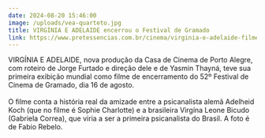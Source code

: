 ```yaml
---
date: 2024-08-20 15:46:00
image: /uploads/vea-quarteto.jpg
title: VIRGÍNIA E ADELAIDE encerrou o Festival de Gramado
link: https://www.pretessencias.com.br/cinema/virginia-e-adelaide-filme-sobre-as-mulheres-que-inauguraram-a-psicanalise-no-brasil-ganha-cartaz-e-teaser/
---
```

VIRGÍNIA E ADELAIDE, nova produção da Casa de Cinema de Porto Alegre, com roteiro de Jorge Furtado e direção dele e de Yasmin Thayná, teve sua primeira exibição mundial como filme de encerramento do 52º Festival de Cinema de Gramado, dia 16 de agosto.\
\
O filme conta a história real da amizade entre a psicanalista alemã Adelheid Koch (que no filme é Sophie Charlotte) e a brasileira Virgína Leone Bicudo (Gabriela Correa), que viria a ser a primeira psicanalista do Brasil. A foto é de Fabio Rebelo.
